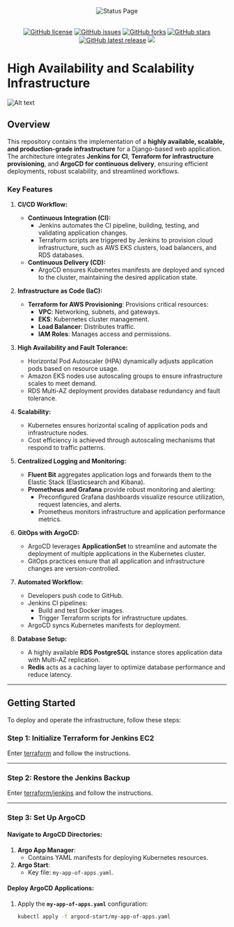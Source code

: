 <div align="center">
    <img alt="Status Page" src="https://cdn.herrtxbias.net/status-page/logo_gray/logo_small.png"></a>
</div>
<br />
<p align="center">
    <a href="https://github.com/Status-Page/Status-Page"><img alt="GitHub license" src="https://img.shields.io/github/license/Status-Page/Status-Page"></a>
    <a href="https://github.com/Status-Page/Status-Page/issues"><img alt="GitHub issues" src="https://img.shields.io/github/issues/Status-Page/Status-Page"></a>
    <a href="https://github.com/Status-Page/Status-Page/network"><img alt="GitHub forks" src="https://img.shields.io/github/forks/Status-Page/Status-Page"></a>
    <a href="https://github.com/Status-Page/Status-Page/stargazers"><img alt="GitHub stars" src="https://img.shields.io/github/stars/Status-Page/Status-Page"></a>
    <a href="https://github.com/Status-Page/Status-Page/releases"><img alt="GitHub latest release" src="https://img.shields.io/github/release/Status-Page/Status-Page"></a>
    <a href="https://www.codacy.com/gh/Status-Page/Status-Page/dashboard?utm_source=github.com&amp;utm_medium=referral&amp;utm_content=Status-Page/Status-Page&amp;utm_campaign=Badge_Grade"><img src="https://app.codacy.com/project/badge/Grade/250b53ad99ca432cbac8d761a975b34d"/></a>
</p>

# High Availability and Scalability Infrastructure

![Alt text](./Architecture%20-%20FlowChart/Application%20Architecture.png)

## Overview

This repository contains the implementation of a **highly available, scalable, and production-grade infrastructure** for a Django-based web application. The architecture integrates **Jenkins for CI**, **Terraform for infrastructure provisioning**, and **ArgoCD for continuous delivery**, ensuring efficient deployments, robust scalability, and streamlined workflows.

### Key Features

1. **CI/CD Workflow:**

   - **Continuous Integration (CI):**
     - Jenkins automates the CI pipeline, building, testing, and validating application changes.
     - Terraform scripts are triggered by Jenkins to provision cloud infrastructure, such as AWS EKS clusters, load balancers, and RDS databases.
   - **Continuous Delivery (CD):**
     - ArgoCD ensures Kubernetes manifests are deployed and synced to the cluster, maintaining the desired application state.

2. **Infrastructure as Code (IaC):**

   - **Terraform for AWS Provisioning**:
     Provisions critical resources:
     - **VPC**: Networking, subnets, and gateways.
     - **EKS**: Kubernetes cluster management.
     - **Load Balancer**: Distributes traffic.
     - **IAM Roles**: Manages access and permissions.

3. **High Availability and Fault Tolerance:**

   - Horizontal Pod Autoscaler (HPA) dynamically adjusts application pods based on resource usage.
   - Amazon EKS nodes use autoscaling groups to ensure infrastructure scales to meet demand.
   - RDS Multi-AZ deployment provides database redundancy and fault tolerance.

4. **Scalability:**

   - Kubernetes ensures horizontal scaling of application pods and infrastructure nodes.
   - Cost efficiency is achieved through autoscaling mechanisms that respond to traffic patterns.

5. **Centralized Logging and Monitoring:**

   - **Fluent Bit** aggregates application logs and forwards them to the Elastic Stack (Elasticsearch and Kibana).
   - **Prometheus and Grafana** provide robust monitoring and alerting:
     - Preconfigured Grafana dashboards visualize resource utilization, request latencies, and alerts.
     - Prometheus monitors infrastructure and application performance metrics.

6. **GitOps with ArgoCD:**

   - ArgoCD leverages **ApplicationSet** to streamline and automate the deployment of multiple applications in the Kubernetes cluster.
   - GitOps practices ensure that all application and infrastructure changes are version-controlled.

7. **Automated Workflow:**

   - Developers push code to GitHub.
   - Jenkins CI pipelines:
     - Build and test Docker images.
     - Trigger Terraform scripts for infrastructure updates.
   - ArgoCD syncs Kubernetes manifests for deployment.

8. **Database Setup:**
   - A highly available **RDS PostgreSQL** instance stores application data with Multi-AZ replication.
   - **Redis** acts as a caching layer to optimize database performance and reduce latency.

---

## Getting Started

To deploy and operate the infrastructure, follow these steps:

### Step 1: Initialize Terraform for Jenkins EC2

Enter [terraform](Terraform/README.md) and follow the instructions.

---

### Step 2: Restore the Jenkins Backup

Enter [terraform/jenkins](Terraform/Jenkins) and follow the instructions.

---

### Step 3: Set Up ArgoCD

#### Navigate to **ArgoCD Directories**:

1. **Argo App Manager**:
   - Contains YAML manifests for deploying Kubernetes resources.
2. **Argo Start**:
   - Key file: `my-app-of-apps.yaml`.

#### Deploy ArgoCD Applications:

1. Apply the **`my-app-of-apps.yaml`** configuration:
   ```bash
   kubectl apply -f argocd-start/my-app-of-apps.yaml
   ```
